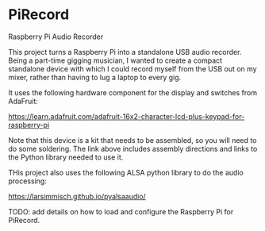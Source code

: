 # PiRecord
Raspberry Pi Audio Recorder

This project turns a Raspberry Pi into a standalone USB audio recorder.  Being a part-time gigging musician, I wanted to create a compact standalone device with which I could record myself from the USB out on my mixer, rather than having to lug a laptop to every gig. 

It uses the following hardware component for the display and switches from AdaFruit:

https://learn.adafruit.com/adafruit-16x2-character-lcd-plus-keypad-for-raspberry-pi

Note that this device is a kit that needs to be assembled, so you will need to do some soldering. The link above includes assembly directions and links to the Python library needed to use it.

THis project also uses the following ALSA python library to do the audio processing:

https://larsimmisch.github.io/pyalsaaudio/

TODO: add details on how to load and configure the Raspberry Pi for PiRecord.  
